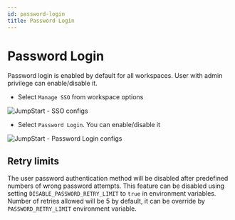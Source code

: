 ```yaml
---
id: password-login
title: Password Login
---
```


# Password Login

Password login is enabled by default for all workspaces. User with admin privilege can enable/disable it. 

- Select `Manage SSO` from workspace options

<div style={{textAlign: 'center'}}>

![JumpStart - SSO configs](/img/password-login/organization-menu.png)

</div>

- Select `Password Login`. You can enable/disable it

<div style={{textAlign: 'center'}}>

![JumpStart - Password Login configs](/img/password-login/password-login.png)

</div>

## Retry limits
The user password authentication method will be disabled after predefined numbers of wrong password attempts. This feature can be disabled using setting `DISABLE_PASSWORD_RETRY_LIMIT` to `true` in environment variables. Number of retries allowed will be 5 by default, it can be override by `PASSWORD_RETRY_LIMIT` environment variable.
